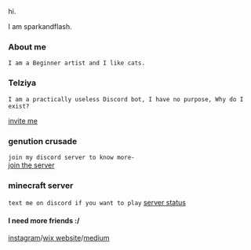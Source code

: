 

hi.

I am sparkandflash.

### About me
``I am a Beginner artist and I like cats.``

### Telziya
 ```I am a practically useless Discord bot, I have no purpose, Why do I exist?```
 
[invite me](https://discordapp.com/oauth2/authorize?client_id=455997257049702432&permissions=1144380480&scope=bot)

### genution crusade

```join my discord server to know more-```<br>
[join the server](https://discord.gg/pJXNr9e)<br>

### minecraft server 
```text me on discord if you want to play```
[server status](https://sparkandflash.aternos.me/)

#### I need more friends :/
[instagram](https://www.instagram.com/spark.and.flash/)/[wix website](https://phegde04.wixsite.com/sparkandflash/)/[medium](https://medium.com/@pratheeksha)
